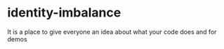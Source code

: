 # identity-imbalance

It is a place to give everyone an idea about what your code does and for demos 
